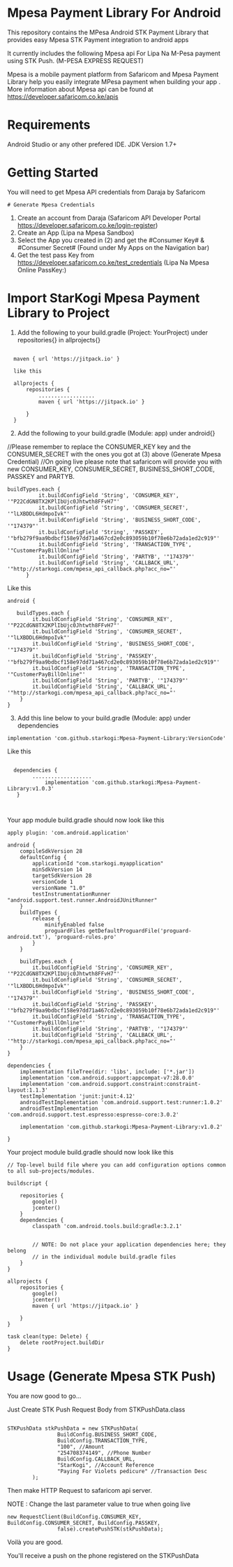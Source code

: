 # Mpesa Payment Library For Android
This repository contains the MPesa Android STK Payment Library that provides easy Mpesa STK Payment integration to android apps 

It currently includes the following Mpesa api
  For Lipa Na M-Pesa payment using STK Push. (M-PESA EXPRESS REQUEST)

Mpesa is a mobile payment platform from Safaricom and Mpesa Payment Library help you easily integrate MPesa payment when building your app . More information about Mpesa api can be found at https://developer.safaricom.co.ke/apis

# Requirements

Android Studio or any other prefered IDE.
JDK Version 1.7+

# Getting Started

You will need to get Mpesa API credentials from Daraja by Safaricom

	# Generate Mpesa Credentials
1. Create an account from Daraja (Safaricom API Developer Portal https://developer.safaricom.co.ke/login-register)
2. Create an App (Lipa na Mpesa Sandbox)
3. Select the App you created in (2) and get the #Consumer Key#	& #Consumer Secret#	 (Found under My Apps on the Navigation bar)
4. Get the test pass Key from https://developer.safaricom.co.ke/test_credentials (Lipa Na Mpesa Online PassKey:)

# Import StarKogi Mpesa Payment Library to Project

1. Add the following to your build.gradle (Project: YourProject) under repositories{} in allprojects{}
```

  maven { url 'https://jitpack.io' }
  
  like this 
  
  allprojects {
      repositories {
          ..................
          maven { url 'https://jitpack.io' }

      }
  }
```

2. Add the following to your build.gradle (Module: app) under android{}

//Please remember to replace the CONSUMER_KEY key and the CONSUMER_SECRET with the ones you got at (3) above (Generate Mpesa Credential)
//On going live please note that safaricom will provide you with new CONSUMER_KEY, CONSUMER_SECRET, BUSINESS_SHORT_CODE, PASSKEY and PARTYB.

```
buildTypes.each {
          it.buildConfigField 'String', 'CONSUMER_KEY', '"P22CdGN8TX2KPlIbUjc0Jhtwth8FFvH7"'
          it.buildConfigField 'String', 'CONSUMER_SECRET', '"lLXBDDL6HdmpoIvk"'
          it.buildConfigField 'String', 'BUSINESS_SHORT_CODE', '"174379"'
          it.buildConfigField 'String', 'PASSKEY', '"bfb279f9aa9bdbcf158e97dd71a467cd2e0c893059b10f78e6b72ada1ed2c919"'
          it.buildConfigField 'String', 'TRANSACTION_TYPE', '"CustomerPayBillOnline"'
          it.buildConfigField 'String', 'PARTYB', '"174379"'
          it.buildConfigField 'String', 'CALLBACK_URL', '"http://starkogi.com/mpesa_api_callback.php?acc_no="'
      }
  ```
    
Like this 

```
android {

   buildTypes.each {
        it.buildConfigField 'String', 'CONSUMER_KEY', '"P22CdGN8TX2KPlIbUjc0Jhtwth8FFvH7"'
        it.buildConfigField 'String', 'CONSUMER_SECRET', '"lLXBDDL6HdmpoIvk"'
        it.buildConfigField 'String', 'BUSINESS_SHORT_CODE', '"174379"'
        it.buildConfigField 'String', 'PASSKEY', '"bfb279f9aa9bdbcf158e97dd71a467cd2e0c893059b10f78e6b72ada1ed2c919"'
        it.buildConfigField 'String', 'TRANSACTION_TYPE', '"CustomerPayBillOnline"'
        it.buildConfigField 'String', 'PARTYB', '"174379"'
        it.buildConfigField 'String', 'CALLBACK_URL', '"http://starkogi.com/mpesa_api_callback.php?acc_no="'
    }
}
```

3. Add this line below to your build.gradle (Module: app) under dependencies
 
 ```
implementation 'com.github.starkogi:Mpesa-Payment-Library:VersionCode'

```

Like this

```

  dependencies {
        ...................
	        implementation 'com.github.starkogi:Mpesa-Payment-Library:v1.0.3'
   }

    
 ```
 
Your app module build.gradle should now look like this

```
apply plugin: 'com.android.application'

android {
    compileSdkVersion 28
    defaultConfig {
        applicationId "com.starkogi.myapplication"
        minSdkVersion 14
        targetSdkVersion 28
        versionCode 1
        versionName "1.0"
        testInstrumentationRunner "android.support.test.runner.AndroidJUnitRunner"
    }
    buildTypes {
        release {
            minifyEnabled false
            proguardFiles getDefaultProguardFile('proguard-android.txt'), 'proguard-rules.pro'
        }
    }

    buildTypes.each {
        it.buildConfigField 'String', 'CONSUMER_KEY', '"P22CdGN8TX2KPlIbUjc0Jhtwth8FFvH7"'
        it.buildConfigField 'String', 'CONSUMER_SECRET', '"lLXBDDL6HdmpoIvk"'
        it.buildConfigField 'String', 'BUSINESS_SHORT_CODE', '"174379"'
        it.buildConfigField 'String', 'PASSKEY', '"bfb279f9aa9bdbcf158e97dd71a467cd2e0c893059b10f78e6b72ada1ed2c919"'
        it.buildConfigField 'String', 'TRANSACTION_TYPE', '"CustomerPayBillOnline"'
        it.buildConfigField 'String', 'PARTYB', '"174379"'
        it.buildConfigField 'String', 'CALLBACK_URL', '"http://starkogi.com/mpesa_api_callback.php?acc_no="'
    }
}

dependencies {
    implementation fileTree(dir: 'libs', include: ['*.jar'])
    implementation 'com.android.support:appcompat-v7:28.0.0'
    implementation 'com.android.support.constraint:constraint-layout:1.1.3'
    testImplementation 'junit:junit:4.12'
    androidTestImplementation 'com.android.support.test:runner:1.0.2'
    androidTestImplementation 'com.android.support.test.espresso:espresso-core:3.0.2'

    implementation 'com.github.starkogi:Mpesa-Payment-Library:v1.0.2'

}
```

Your project module build.gradle should now look like this


```
// Top-level build file where you can add configuration options common to all sub-projects/modules.

buildscript {
    
    repositories {
        google()
        jcenter()
    }
    dependencies {
        classpath 'com.android.tools.build:gradle:3.2.1'
        

        // NOTE: Do not place your application dependencies here; they belong
        // in the individual module build.gradle files
    }
}

allprojects {
    repositories {
        google()
        jcenter()
        maven { url 'https://jitpack.io' }

    }
}

task clean(type: Delete) {
    delete rootProject.buildDir
}

```

# Usage (Generate Mpesa STK Push)
You are now good to go...

Just Create STK Push Request Body from STKPushData.class

```

STKPushData stkPushData = new STKPushData(
                BuildConfig.BUSINESS_SHORT_CODE,
                BuildConfig.TRANSACTION_TYPE,
                "100", //Amount
                "254708374149", //Phone Number
                BuildConfig.CALLBACK_URL,
                "StarKogi", //Account Reference
                "Paying For Violets pedicure" //Transaction Desc
        );

```
Then make HTTP Request to safaricom api server.

NOTE : Change the last parameter value to true when going live
   
```   
new RequestClient(BuildConfig.CONSUMER_KEY, BuildConfig.CONSUMER_SECRET, BuildConfig.PASSKEY,
                false).createPushSTK(stkPushData);
```
Voilà you are good.

You'll receive a push on the phone registered on the STKPushData



